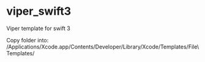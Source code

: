 # viper_swift3
Viper template for swift 3

Copy folder into: /Applications/Xcode.app/Contents/Developer/Library/Xcode/Templates/File\ Templates/
